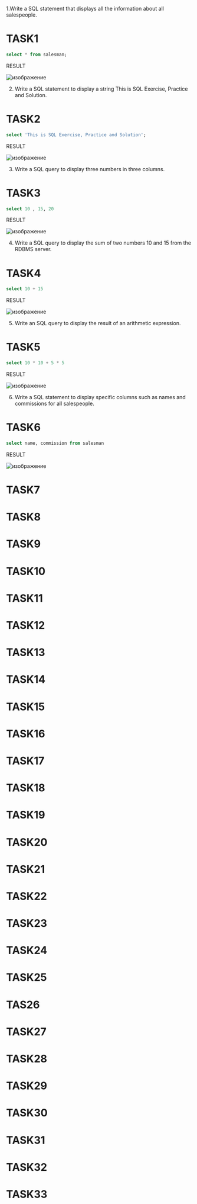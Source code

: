 1.Write a SQL statement that displays all the information about all salespeople. 

# TASK1

```sql
select * from salesman;
```

RESULT

![изображение](https://user-images.githubusercontent.com/122611579/221350132-85c9d23a-f34d-4299-9228-21d4ebba9dba.png)



2. Write a SQL statement to display a string This is SQL Exercise, Practice and Solution. 

# TASK2

```sql
select 'This is SQL Exercise, Practice and Solution';
```

RESULT

![изображение](https://user-images.githubusercontent.com/122611579/221350078-8daa773f-e04d-4c1f-bd62-71c047b38035.png)

3. Write a SQL query to display three numbers in three columns.

# TASK3

```sql
select 10 , 15, 20

```

RESULT

![изображение](https://user-images.githubusercontent.com/122611579/221351621-f8323b9e-9ab0-4f26-9fb8-6411c4232b18.png)

4. Write a SQL query to display the sum of two numbers 10 and 15 from the RDBMS server.

# TASK4

```sql
select 10 + 15
```
RESULT

![изображение](https://user-images.githubusercontent.com/122611579/221351715-166c5b1b-16c6-417b-8d13-f147eb880d44.png)

5. Write an SQL query to display the result of an arithmetic expression.

# TASK5

```sql
select 10 * 10 + 5 * 5
```
RESULT

![изображение](https://user-images.githubusercontent.com/122611579/221352231-bc23817d-f6dc-4463-8b50-2cdf25712055.png)


6. Write a SQL statement to display specific columns such as names and commissions for all salespeople. 

# TASK6

```sql
select name, commission from salesman
```

RESULT

![изображение](https://user-images.githubusercontent.com/122611579/221352913-911b964b-a950-40d2-9f6b-d150d9e7a642.png)


# TASK7


# TASK8


# TASK9


# TASK10


# TASK11


# TASK12


# TASK13


# TASK14

# TASK15


# TASK16


# TASK17

# TASK18

# TASK19

# TASK20


# TASK21


# TASK22

# TASK23

# TASK24

# TASK25


# TAS26


# TASK27


# TASK28 


# TASK29

# TASK30

# TASK31

# TASK32

# TASK33
